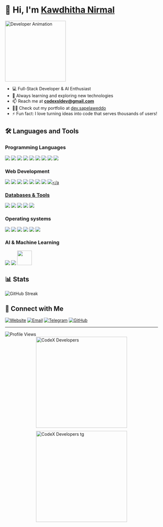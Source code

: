 # 👋 Hi, I'm [Kawdhitha Nirmal](https://dev.sapelaweddo.site)
<div align="left">
  <img src="https://raw.githubusercontent.com/TecnoDeVolper2008/TecnoDeVolper2008/refs/heads/main/Gif/Ghost.gif" width="200" alt="Developer Animation">
</div>

- 💻 Full-Stack Developer & AI Enthusiast
- 🌱 Always learning and exploring new technologies
- 📫 Reach me at **codexsldev@gmail.com**
- 👨‍💻 Check out my portfolio at [dev.sapelaweddo](https://dev.sapelaweddo.site)
- ⚡ Fun fact: I love turning ideas into code that serves thousands of users!

## 🛠️ Languages and Tools

### Programming Languages
<a href="#"><img src="https://img.icons8.com/fluency/48/null/python.png"/></a>
<a href="#"><img src="https://img.icons8.com/fluency/48/null/javascript.png"/></a>
<a href="#"><img src="https://img.icons8.com/fluency/48/null/typescript--v2.png"/></a>
<a href="#"><img src="https://img.icons8.com/color/48/null/java-coffee-cup-logo--v1.png"/></a>
<a href="#"><img src="https://img.icons8.com/color/48/null/nodejs.png"/></a>
<a href="#"><img src="https://img.icons8.com/color/48/null/flutter.png"/></a>
<a href="#"><img src="https://img.icons8.com/color/48/dart.png"/></a>
<a href="#"><img src="https://img.icons8.com/offices/48/null/php-logo.png"/></a>
<a href="#"><img src="https://img.icons8.com/color/48/kotlin.png"/></a>

### Web Development
<a href="#"><img src="https://img.icons8.com/fluency/48/null/html-5.png"/></a>
<a href="#"><img src="https://img.icons8.com/fluency/48/null/css3.png"/></a>
<a href="#"><img src="https://img.icons8.com/external-tal-revivo-color-tal-revivo/48/null/external-react-a-javascript-library-for-building-user-interfaces-logo-color-tal-revivo.png"/></a>
<a href="#"><img src="https://img.icons8.com/color/48/vue-js.png"/></a>
<a href="#"><img src="https://img.icons8.com/color/48/angularjs.png"/></a>
<a href="https://www.djangoproject.com/"><img src="https://img.icons8.com/external-tal-revivo-tritone-tal-revivo/48/external-django-a-high-level-python-web-framework-that-encourages-rapid-development-logo-tritone-tal-revivo.png"/></a>
<a href="#"><img src="https://img.icons8.com/color/48/null/bootstrap.png"/></a>
<a href="#"><img src="https://img.icons8.com/fluency/48/null/tailwind_css.png"/></a

### Databases & Tools
<a href="#"><img src="https://img.icons8.com/color/48/mongodb.png"/></a>
<a href="#"><img src="https://img.icons8.com/color/48/firebase.png"/></a>
<a href="#"><img src="https://img.icons8.com/color/48//mysql-logo.png"/></a>
<a href="#"><img src="https://img.icons8.com/color/48/null/postgreesql.png"/></a>
<a href="#"><img src="https://img.icons8.com/external-tal-revivo-color-tal-revivo/48/null/external-mongodb-a-cross-platform-document-oriented-database-program-logo-color-tal-revivo.png"/></a>

### Operating systems
<a href="https://www.microsoft.com" target="_blank"><img src="https://img.icons8.com/fluency/48/null/windows-10.png"/></a>
<a href="https://www.apple.com" target="_blank"><img src="https://img.icons8.com/color/48/mac-logo.png"/></a>
<a href="https://ubuntu.com" target="_blank"><img src="https://img.icons8.com/color/48/ubuntu--v1.png"/></a>
<a href="https://android.google.com" target="_blank"><img src="https://img.icons8.com/fluency/48/android-os.png" /></a>
<a href="https://www.apple.com/" target="_blank"><img src="https://img.icons8.com/fluency/48/mac-os.png" /></a>
<a href="https://archlinux.org" target="_blank"><img src="https://img.icons8.com/external-tal-revivo-color-tal-revivo/48/null/external-arch-linux-composed-of-nonfree-and-open-source-software-logo-color-tal-revivo.png"/></a>


### AI & Machine Learning
<a href="#"><img src="https://img.icons8.com/color/48/tensorflow.png"/></a>
<a href="#"><img src="https://img.icons8.com/?size=40&id=jH4BpkMnRrU5&format=png&color=000000"/></a>
<a href="#"><img width="48" height="48" src="https://huggingface.co/front/assets/huggingface_logo-noborder.svg"/></a>

## 📊 Stats

<div align="left">
  <img src="https://github-readme-streak-stats.herokuapp.com/?user=CodeX-SriLanka&theme=dark" alt="GitHub Streak" />
</div>

## 🤝 Connect with Me

<a href="https://dev.sapelaweddo.site" target="_blank"><img src="https://img.icons8.com/fluency/48/web.png" alt="Website"/></a>
<a href="mailto:codexsldev@gmail.com" target="_blank"><img src="https://img.icons8.com/fluency/48/000000/mail.png" alt="Email"/></a>
<a href="https://t.me/Codex_dev" target="_blank"><img src="https://img.icons8.com/fluency/48/000000/telegram-app.png" alt="Telegram"/></a>
<a href="https://github.com/KAWDHITHA-NIRMAL" target="_blank"><img src="https://img.icons8.com/fluency/48/000000/github.png" alt="GitHub"/></a>

---

<div align="left">
  <img src="https://komarev.com/ghpvc/?username=KAWDHITHA-NIRMAL&color=blueviolet&style=for-the-badge" alt="Profile Views" />
</div>


<div style="display: flex; flex-wrap: wrap; justify-content: center; gap: 10px;">
  <a href="https://whatsapp.com/channel/0029VatTpZU7oQhkw1WbZS0B" target="_blank"><img src="https://social-card.kawwa.site/api?channellink=https%3A%2F%2Fwhatsapp.com%2Fchannel%2F0029VatTpZU7oQhkw1WbZS0B&theme=dark&overrideVerified=true&overrideVerifiedIcon=https%3A%2F%2Fstatic.whatsapp.net%2Frsrc.php%2Fv4%2FyM%2Fr%2FSGDtYg_EYce.png" alt="CodeX Developers" style="width: 300px; max-width: 100%; height: auto;" /></a>
  <a href="https://t.me/codex_developer" target="_blank"><img src="https://social-card.kawwa.site/api/telegram?username=codex_developer&theme=dark&overrideVerified=true&overrideVerifiedIcon=https%3A%2F%2Fstatic.whatsapp.net%2Frsrc.php%2Fv4%2FyM%2Fr%2FSGDtYg_EYce.png" alt="CodeX Developers tg" style="width: 300px; max-width: 100%; height: auto;" /></a>
</div>
